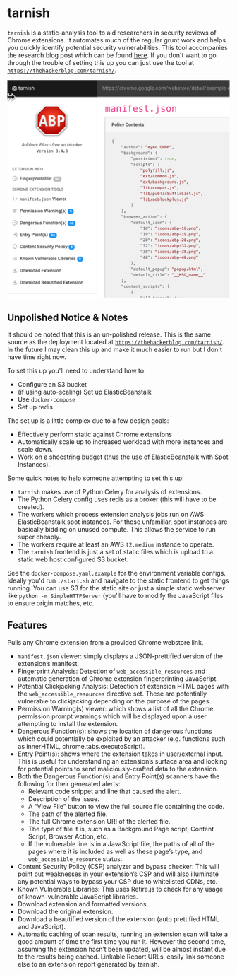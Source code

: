 # tarnish

`tarnish` is a static-analysis tool to aid researchers in security reviews of Chrome extensions. It automates much of the regular grunt work and helps you quickly identify potential security vulnerabilities. This tool accompanies the research blog post which can be found [here](https://thehackerblog.com/kicking-the-rims-a-guide-for-securely-writing-and-auditing-chrome-extensions/index.html). If you don't want to go through the trouble of setting this up you can just use the tool at [`https://thehackerblog.com/tarnish/`](https://thehackerblog.com/tarnish/).

![](screenshot.png)

## Unpolished Notice & Notes

It should be noted that this is an un-polished release. This is the same source as the deployment located at [`https://thehackerblog.com/tarnish/`](https://thehackerblog.com/tarnish/). In the future I may clean this up and make it much easier to run but I don't have time right now.

To set this up you'll need to understand how to:

* Configure an S3 bucket
* (if using auto-scaling) Set up ElasticBeanstalk
* Use `docker-compose`
* Set up redis

The set up is a little complex due to a few design goals:

* Effectively perform static against Chrome extensions
* Automatically scale up to increased workload with more instances and scale down.
* Work on a shoestring budget (thus the use of ElasticBeanstalk with Spot Instances).

Some quick notes to help someone attempting to set this up:

* `tarnish` makes use of Python Celery for analysis of extensions.
* The Python Celery config uses redis as a broker (this will have to be created).
*  The workers which process extension analysis jobs run on AWS ElasticBeanstalk spot instances. For those unfamiliar, spot instances are basically bidding on unused compute. This allows the service to run super cheaply.
* The workers require at least an AWS `t2.medium` instance to operate.
* The `tarnish` frontend is just a set of static files which is upload to a static web host configured S3 bucket.

See the `docker-compose.yaml.example` for the environment variable configs. Ideally you'd run `./start.sh` and navigate to the static frontend to get things running. You can use S3 for the static site or just a simple static webserver like `python -m SimpleHTTPServer` (you'll have to modify the JavaScript files to ensure origin matches, etc.

## Features
Pulls any Chrome extension from a provided Chrome webstore link.

* `manifest.json` viewer: simply displays a JSON-prettified version of the extension’s manifest.
* Fingerprint Analysis: Detection of `web_accessible_resources` and automatic generation of Chrome extension fingerprinting JavaScript.
* Potential Clickjacking Analysis: Detection of extension HTML pages with the `web_accessible_resources` directive set. These are potentially vulnerable to clickjacking depending on the purpose of the pages.
* Permission Warning(s) viewer: which shows a list of all the Chrome permission prompt warnings which will be displayed upon a user attempting to install the extension.
* Dangerous Function(s): shows the location of dangerous functions which could potentially be exploited by an attacker (e.g. functions such as innerHTML, chrome.tabs.executeScript).
* Entry Point(s): shows where the extension takes in user/external input. This is useful for understanding an extension’s surface area and looking for potential points to send maliciously-crafted data to the extension.
* Both the Dangerous Function(s) and Entry Point(s) scanners have the following for their generated alerts:
	* Relevant code snippet and line that caused the alert.
	* Description of the issue.
	* A “View File” button to view the full source file containing the code.
	* The path of the alerted file.
	* The full Chrome extension URI of the alerted file.
	* The type of file it is, such as a Background Page script, Content Script, Browser Action, etc.
	* If the vulnerable line is in a JavaScript file, the paths of all of the pages where it is included as well as these page’s type, and `web_accessible_resource` status.
* Content Security Policy (CSP) analyzer and bypass checker: This will point out weaknesses in your extension’s CSP and will also illuminate any potential ways to bypass your CSP due to whitelisted CDNs, etc.
* Known Vulnerable Libraries: This uses Retire.js to check for any usage of known-vulnerable JavaScript libraries.
* Download extension and formatted versions.
* Download the original extension.
* Download a beautified version of the extension (auto prettified HTML and JavaScript).
* Automatic caching of scan results, running an extension scan will take a good amount of time the first time you run it. However the second time, assuming the extension hasn’t been updated, will be almost instant due to the results being cached.
Linkable Report URLs, easily link someone else to an extension report generated by tarnish.